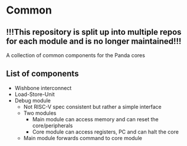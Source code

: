 # Common

## !!!This repository is split up into multiple repos for each module and is no longer maintained!!!

A collection of common components for the Panda cores

## List of components
* Wishbone interconnect
* Load-Store-Unit
* Debug module
  * Not RISC-V spec consistent but rather a simple interface
  * Two modules
    * Main module can access memory and can reset the core/peripherals
    * Core module can access registers, PC and can halt the core
  * Main module forwards command to core module
